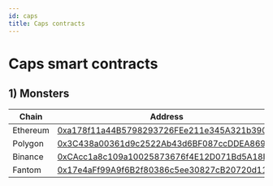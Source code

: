 ```yaml
---
id: caps
title: Caps contracts
---
```


# Caps smart contracts

## 1) Monsters

| Chain    | Address                                    |
| -------- | ------------------------------------------ |
| Ethereum | [0xa178f11a44B5798293726FEe211e345A321b3906](https://etherscan.io/address/0xd8C011F804a4D1598995A475883D38a965aE7c98) |
| Polygon  | [0x3C438a00361d9c2522Ab43d6BF087ccDDEA869cD](https://polygonscan.com/address/0x3C438a00361d9c2522Ab43d6BF087ccDDEA869cD) |
| Binance  | [0xCAcc1a8c109a10025873676f4E12D071Bd5A18F2](https://bscscan.com/address/0xCAcc1a8c109a10025873676f4E12D071Bd5A18F2) |
| Fantom   | [0x17e4aFf99A9f6B2f80386c5ee30827cB20720d11](https://ftmscan.com/address/0x17e4aFf99A9f6B2f80386c5ee30827cB20720d11) |
